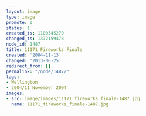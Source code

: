 ```yaml
---
layout: image
type: image
promote: 0
status: 1
created_ts: 1100345270
changed_ts: 1372159478
node_id: 1487
title: 11171 Fireworks Finale
created: '2004-11-13'
changed: '2013-06-25'
redirect_from: []
permalink: "/node/1487/"
tags:
- Wellington
- 2004/11 November 2004
images:
- src: image/images/11171_fireworks_finale-1487.jpg
  name: 11171_fireworks_finale-1487.jpg
---
```


